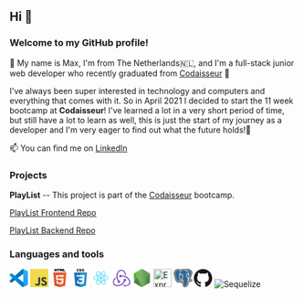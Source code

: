 ## Hi 👋

### Welcome to my GitHub profile! ###


🤠 My name is Max, I'm from The Netherlands🇳🇱, and I'm a full-stack junior web developer who recently graduated from [Codaisseur](https://codaisseur.com/) 🚀

I've always been super interested in technology and computers and everything that comes with it. So in April 2021 I decided to start the 11 week bootcamp at **Codaisseur**! I've learned a lot in a very short period of time, but still have a lot to learn as well, this is just the start of my journey as a developer and I'm very eager to find out what the future holds!🚀

📫 You can find me on [LinkedIn](https://www.linkedin.com/in/max-philippus-hoogland-a15635210/)

### Projects ###

**PlayList** -- This project is part of the [Codaisseur](https://codaisseur.com) bootcamp.

[PlayList Frontend Repo](https://github.com/Flipmemax/PlayList-frontend)

[PlayList Backend Repo](https://github.com/Flipmemax/PlayList-backend)


### Languages and tools ###
<img height="32" width="32" title="visual studio code" src="https://raw.githubusercontent.com/github/explore/80688e429a7d4ef2fca1e82350fe8e3517d3494d/topics/visual-studio-code/visual-studio-code.png" /> <img height="32" width="32" title="javascript" src="https://raw.githubusercontent.com/github/explore/80688e429a7d4ef2fca1e82350fe8e3517d3494d/topics/javascript/javascript.png" />
<img height="32" width="32" title="html" src="https://raw.githubusercontent.com/github/explore/80688e429a7d4ef2fca1e82350fe8e3517d3494d/topics/html/html.png" />
<img height="32" width="32" title="css" src="https://raw.githubusercontent.com/github/explore/80688e429a7d4ef2fca1e82350fe8e3517d3494d/topics/css/css.png" />
<img height="32" width="32" title="react" src="https://raw.githubusercontent.com/github/explore/80688e429a7d4ef2fca1e82350fe8e3517d3494d/topics/react/react.png" />
<img height="32" width="32" title="redux" src="https://raw.githubusercontent.com/github/explore/80688e429a7d4ef2fca1e82350fe8e3517d3494d/topics/redux/redux.png" />
<img height="32" width="32" title="nodejs" src="https://raw.githubusercontent.com/github/explore/80688e429a7d4ef2fca1e82350fe8e3517d3494d/topics/nodejs/nodejs.png" />
<img height="32" width="32" title="Express" src="https://avatars1.githubusercontent.com/u/5658226?s=200&amp;v=4" />
<img height="32" width="32" title="postgresql" src="https://raw.githubusercontent.com/github/explore/80688e429a7d4ef2fca1e82350fe8e3517d3494d/topics/postgresql/postgresql.png" /> <img height="32" width="32" title="github" src="https://raw.githubusercontent.com/github/explore/78df643247d429f6cc873026c0622819ad797942/topics/github/github.png" />
<img height="32" widht="32" title="Sequelize" src="https://avatars1.githubusercontent.com/u/3591786?s=200&amp;v=4" />

<!--
**Flipmemax/Flipmemax** is a ✨ _special_ ✨ repository because its `README.md` (this file) appears on your GitHub profile.

Here are some ideas to get you started:

- 🔭 I’m currently working on ...
- 🌱 I’m currently learning ...
- 👯 I’m looking to collaborate on ...
- 🤔 I’m looking for help with ...
- 💬 Ask me about ...
- 📫 How to reach me: ...
- 😄 Pronouns: ...
- ⚡ Fun fact: ...
-->
